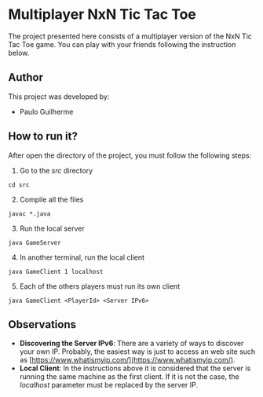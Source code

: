 # Multiplayer NxN Tic Tac Toe
The project presented here consists of a multiplayer version of the NxN Tic Tac Toe game. You can play with your friends following the instruction below.

## Author
This project was developed by:
* Paulo Guilherme

## How to run it?
After open the directory of the project, you must follow the following steps:
1. Go to the *src* directory
```
cd src
```
2. Compile all the files
```
javac *.java
```
3. Run the local server
```
java GameServer
```
4. In another terminal, run the local client
```
java GameClient 1 localhost
```
5. Each of the others players must run its own client 
```
java GameClient <PlayerId> <Server IPv6>
```

## Observations
* **Discovering the Server IPv6**: There are a variety of ways to discover your own IP. Probably, the easiest way is just to access an web site such as [https://www.whatismyip.com/](https://www.whatismyip.com/).
* **Local Client**: In the instructions above it is considered that the server is running the same machine as the first client. If it is not the case, the *localhost* parameter must be replaced by the server IP.